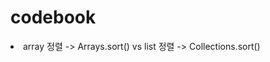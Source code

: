 # codebook

<link rel="stylesheet" href="http://cwondev.tistory.com/15"><li>array 정렬 -> Arrays.sort() vs list 정렬 -> Collections.sort()</li>
